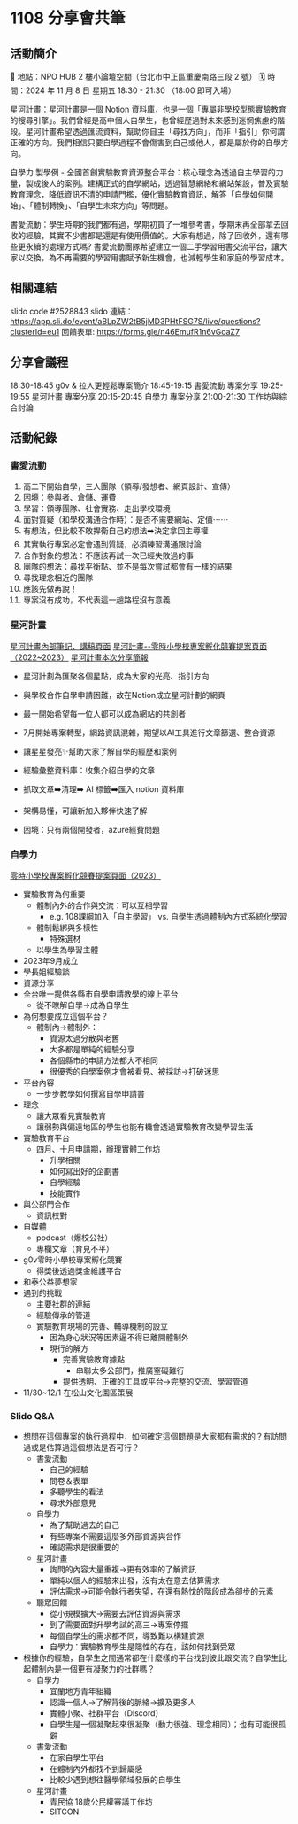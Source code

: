 # 1108 分享會共筆

## 活動簡介
📍 地點：NPO HUB 2 樓小論壇空間（台北市中正區重慶南路三段 2 號）
🗓️ 時間：2024 年 11 月 8 日 星期五 18:30 - 21:30 （18:00 即可入場）

星河計畫：星河計畫是一個 Notion 資料庫，也是一個「專屬非學校型態實驗教育的搜尋引擎」。我們曾經是高中個人自學生，也曾經歷過對未來感到迷惘焦慮的階段。星河計畫希望透過匯流資料，幫助你自主「尋找方向」，而非「指引」你何謂正確的方向。我們相信只要自學過程不會傷害到自己或他人，都是屬於你的自學方向。

自學力 製學例 - 全國首創實驗教育資源整合平台：核心理念為透過自主學習的力量，製成後人的案例。建構正式的自學網站，透過智慧網絡和網站架設，普及實驗教育理念，降低資訊不清的申請門檻，優化實驗教育資訊，解答「自學如何開始」、「體制轉換」、「自學生未來方向」等問題。

書愛流動：學生時期的我們都有過，學期初買了一堆參考書，學期末再全部拿去回收的經驗，其實不少書都是還是有使用價值的。大家有想過，除了回收外，還有哪些更永續的處理方式嗎? 書愛流動團隊希望建立一個二手學習用書交流平台，讓大家以交換，為不再需要的學習用書賦予新生機會，也減輕學生和家庭的學習成本。

## 相關連結
slido code #2528843
    slido 連結：https://app.sli.do/event/aBLpZW2tB5jMD3PHtFSG7S/live/questions?clusterId=eu1
回饋表單: https://forms.gle/n46EmufR1n6vGoaZ7

## 分享會議程
18:30-18:45 g0v & 拉人更輕鬆專案簡介
18:45-19:15 書愛流動 專案分享
19:25-19:55 星河計畫 專案分享
20:15-20:45 自學力 專案分享
21:00-21:30 工作坊與綜合討論

## 活動紀錄
### 書愛流動
1. 高二下開始自學，三人團隊（領導/發想者、網頁設計、宣傳）
2. 困境：參與者、倉儲、運費
3. 學習：領導團隊、社會實務、走出學校環境
4. 面對質疑（和學校溝通合作時）：是否不需要網站、定價⋯⋯
1. 有想法，但比較不敢捍衛自己的想法➡️決定拿回主導權
2. 其實執行專案必定會遇到質疑，必須練習溝通跟討論
3. 合作對象的想法：不應該再試一次已經失敗過的事
4. 團隊的想法：尋找平衡點、並不是每次嘗試都會有一樣的結果
5. 尋找理念相近的團隊
6. 應該先做再說！
7. 專案沒有成功，不代表這一趟路程沒有意義


### 星河計畫
[星河計畫內部筆記、講稿頁面](https://galacticproject.notion.site/20241108-12b588c93ff78090bab9f8659980cd55?pvs=4)
[星河計畫--零時小學校專案孵化競賽提案頁面（2022~2023）](https://sch001.g0v.tw/dash/prj/PDDK.HR2uH7t37xp5Du9fM3cJNKKcU)
[星河計畫本次分享簡報](https://docs.google.com/presentation/d/1QxTP8pe6F-Nwi3fgdWNBbfOmm2rXM5xj/edit?usp=drive_link&rtpof=true&sd=true)
- 星河計劃為匯聚各個星點，成為大家的光亮、指引方向
- 與學校合作自學申請困難，故在Notion成立星河計劃的網頁
- 最一開始希望每一位人都可以成為網站的共創者
- 7月開始專案轉型，網路資訊混雜，期望以AI工具進行文章篩選、整合資源

- 讓星星發亮✨幫助大家了解自學的經歷和案例
- 經驗彙整資料庫：收集介紹自學的文章
- 抓取文章➡️清理➡️ AI 標籤➡️匯入 notion 資料庫
- 架構易懂，可讓新加入夥伴快速了解
- 困境：只有兩個開發者，azure經費問題

### 自學力
[零時小學校專案孵化競賽提案頁面（2023）](https://sch001.g0v.tw/dash/prj/Pn1mBym4QAdtcG3r5hCC9uFFE6nLXq)
- 實驗教育為何重要
    - 體制內外的合作與交流：可以互相學習
        - e.g. 108課綱加入「自主學習」 vs. 自學生透過體制內方式系統化學習
    - 體制鬆綁與多樣性
        - 特殊選材
    - 以學生為學習主體
- 2023年9月成立
- 學長姐經驗談
- 資源分享
- 全台唯一提供各縣市自學申請教學的線上平台
    - 從不暸解自學->成為自學生
- 為何想要成立這個平台？
    - 體制內->體制外：
        - 資源太過分散與老舊
        - 大多都是單純的經驗分享
        - 各個縣市的申請方法都大不相同
        - 很優秀的自學案例才會被看見、被採訪->打破迷思
- 平台內容
    - 一步步教學如何撰寫自學申請書
- 理念
    - 讓大眾看見實驗教育
    - 讓弱勢與偏遠地區的學生也能有機會透過實驗教育改變學習生活
- 實驗教育平台
    - 四月、十月申請期，辦理實體工作坊
        - 升學相關
        - 如何寫出好的企劃書
        - 自學經驗
        - 技能實作
- 與公部門合作
    - 資訊校對
- 自媒體
    - podcast（爆校公社）
    - 專欄文章（育見不平）
- g0v零時小學校專案孵化競賽
    - 得獎後透過獎金維護平台
- 和泰公益夢想家
- 遇到的挑戰
    - 主要社群的連結
    - 經驗傳承的管道
    - 實驗教育現場的完善、輔導機制的設立
        - 因為身心狀況等因素逼不得已離開體制外
        - 現行的解方
            - 完善實驗教育據點
                - 串聯太多公部門，推廣窒礙難行
            - 提供透明、正確的工具或平台->完整的交流、學習管道
- 11/30~12/1 在松山文化園區策展

### Slido Q&A
- 想問在這個專案的執行過程中，如何確定這個問題是大家都有需求的？有訪問過或是估算過這個想法是否可行？
    - 書愛流動
        - 自己的經驗
        - 問卷＆表單
        - 多聽學生的看法
        - 尋求外部意見
    - 自學力
        - 為了幫助過去的自己
        - 有些專案不需要這麼多外部資源與合作
        - 確認需求是很重要的
    - 星河計畫
        - 詢問的內容大量重複->更有效率的了解資訊
        - 單純以個人的經驗來出發，沒有太在意去估算需求
        - 評估需求->可能令執行者失望，在還有熱忱的階段成為卻步的元素
    - 聽眾回饋
        - 從小規模擴大->需要去評估資源與需求
        - 到了需要面對升學考試的高三->專案停擺
        - 每個自學生的需求都不同，導致難以構建資源
        - 自學力：實驗教育學生是隱性的存在，該如何找到受眾
- 根據你的經驗，自學生之間通常都在什麼樣的平台找到彼此跟交流？自學生比起體制內是一個更有凝聚力的社群嗎？
    - 自學力
        - 宜蘭地方青年組織
        - 認識一個人->了解背後的脈絡->擴及更多人
        - 實體小聚、社群平台（Discord）
        - 自學生是一個凝聚起來很凝聚（動力很強、理念相同）；也有可能很孤僻
    - 書愛流動
        - 在家自學生平台
        - 在體制內外都找不到歸屬感
        - 比較少遇到想往醫學領域發展的自學生
    - 星河計畫
        - 青民協 18歲公民權審議工作坊
        - SITCON
